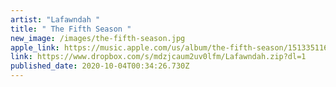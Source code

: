 ```yaml
---
artist: "Lafawndah "
title: " The Fifth Season "
new_image: /images/the-fifth-season.jpg
apple_link: https://music.apple.com/us/album/the-fifth-season/1513351163
link: https://www.dropbox.com/s/mdzjcaum2uv0lfm/Lafawndah.zip?dl=1
published_date: 2020-10-04T00:34:26.730Z
---
```

